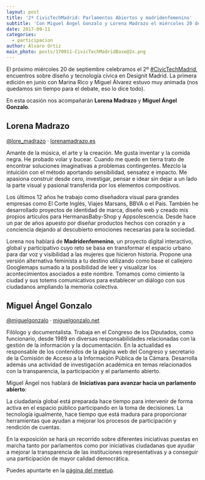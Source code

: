 ```yaml
---
layout: post
title: '2º CivicTechMadrid: Parlamentos Abiertos y madridenfemenino'
subtitle: 'Con Miguel Ángel Gonzalo y Lorena Madrazo el miércoles 20 de septiembre en Designit Madrid'
date: 2017-09-11
categories:
  - participacion
author: Álvaro Ortiz
main_photo: posts/170911-CivicTechMadridBase@2x.png
---
```


El próximo miércoles 20 de septiembre celebramos el 2º <a href="https://twitter.com/search?q=%23CivicTechMadrid&src=typd">#CivicTechMadrid</a>, encuentros sobre diseño y tecnología cívica en Designit Madrid. La primera edición en junio con Marina Rico y Miguel Álvarez estuvo muy animada (nos quedamos sin tiempo para el debate, eso lo dice todo).

En esta ocasión nos acompañarán **Lorena Madrazo** y **Miguel Ángel Gonzalo**.

## Lorena Madrazo

[@lore_madrazo](https://twitter.com/lore_madrazo) · [lorenamadrazo.es](http://lorenamadrazo.es)

Amante de la música, el arte y la creación. Me gusta inventar y la comida negra. He probado volar y bucear. Cuando me quedo en tierra trato de encontrar soluciones imaginativas a problemas contingentes. Mezclo la intuición con el método aportando sensibilidad, sensatez e impacto. Me apasiona construir desde cero, investigar, pensar e idear sin dejar a un lado la parte visual y pasional transferida por los elementos compositivos.

Los últimos 12 años he trabajo como diseñadora visual para grandes empresas como El Corte Inglés, Viajes Marsans, BBVA o el País. También he desarrollado proyectos de identidad de marca, diseño web y creado mis propios artículos para HermanasBaby-Shop y Appsolescencia. Desde hace un par de años apuesto por diseñar productos hechos con corazón y a conciencia dejando al descubierto emociones necesarias para la sociedad.

Lorena nos hablará de **Madridenfemenino**, un proyecto digital interactivo, global y participativo cuyo reto se basa en transformar el espacio urbano para dar voz y visibilidad a las mujeres que hicieron historia. Propone una versión alternativa feminista a tu destino utilizando como base el callejero Googlemaps sumado a la posibilidad de leer y visualizar los acontecimientos asociados a este nombre. Tomamos como cimiento la ciudad y sus totems comunicativos para establecer un diálogo con sus ciudadanos ampliando la memoria colectiva.

## Miguel Ángel Gonzalo

[@miguelgonzalo](https://twitter.com/miguelgonzalo) · [miguelgonzalo.net](http://miguelgonzalo.net)

Filólogo y documentalista. Trabaja en el Congreso de los Diputados, como funcionario, desde 1989 en diversas responsabilidades relacionadas con la gestión de la información y la documentación. En la actualidad es responsable de los contenidos de la página web del Congreso y secretario de la Comisión de Acceso a la Información Pública de la Cámara. Desarrolla además una actividad de investigación académica en temas relacionados con la transparencia, la participación y el parlamento abierto.

Miguel Ángel nos hablará de **Iniciativas para avanzar hacia un parlamento abierto**:

La ciudadanía global está preparada hace tiempo para intervenir de forma activa en el espacio público participando en la toma de decisiones. La tecnología igualmente, hace tiempo que está madura para proporcionar herramientas que ayudan a mejorar los procesos de participación y rendición de cuentas.

En la exposición se hará un recorrido sobre diferentes iniciativas puestas en marcha tanto por parlamentos como por iniciativas ciudadanas que ayudar a mejorar la transparencia de las instituciones representativas y a conseguir una participación de mayor calidad democrática.

<div class="separator blue short"></div>

Puedes apuntarte en la [página del meetup](https://www.meetup.com/es-ES/preview/Civic-Tech-Madrid).

